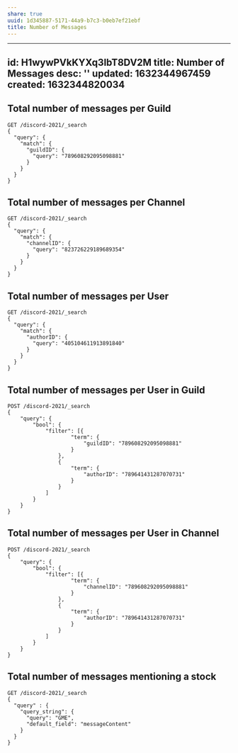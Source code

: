 ```yaml
---
share: true
uuid: 1d345887-5171-44a9-b7c3-b0eb7ef21ebf
title: Number of Messages
---
```

---
id: H1wywPVkKYXq3lbT8DV2M
title: Number of Messages
desc: ''
updated: 1632344967459
created: 1632344820034
---

## Total number of messages per Guild

```
GET /discord-2021/_search
{
  "query": {
    "match": {
      "guildID": {
        "query": "789608292095098881"
      }
    }
  }
}
```

## Total number of messages per Channel

```
GET /discord-2021/_search
{
  "query": {
    "match": {
      "channelID": {
        "query": "823726229189689354"
      }
    }
  }
}
```

## Total number of messages per User

```
GET /discord-2021/_search
{
  "query": {
    "match": {
      "authorID": {
        "query": "405104611913891840"
      }
    }
  }
}
```

## Total number of messages per User in Guild

```
POST /discord-2021/_search
{
    "query": {
        "bool": {
            "filter": [{
                    "term": {
                        "guildID": "789608292095098881"
                    }
                },
                {
                    "term": {
                        "authorID": "789641431287070731"
                    }
                }
            ]
        }
    }
}
```

## Total number of messages per User in Channel

```
POST /discord-2021/_search
{
    "query": {
        "bool": {
            "filter": [{
                    "term": {
                        "channelID": "789608292095098881"
                    }
                },
                {
                    "term": {
                        "authorID": "789641431287070731"
                    }
                }
            ]
        }
    }
}
```

## Total number of messages mentioning a stock

```
GET /discord-2021/_search
{ 
  "query" : {
    "query_string": {
      "query": "GME",
      "default_field": "messageContent"
    }
  }
}
```
